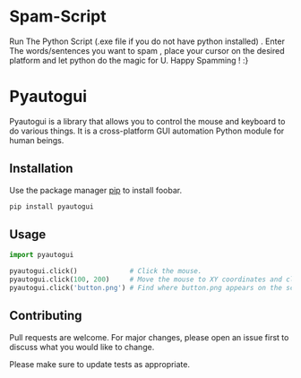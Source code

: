 # Spam-Script

Run The Python Script (.exe file if you do not have python installed) . Enter The words/sentences you want to spam , place your cursor on the desired platform and let python do the magic for U. 
Happy Spamming ! :}

# Pyautogui

Pyautogui is a library that allows you to control the mouse and keyboard to do various things. It is a cross-platform GUI automation Python module for human beings. 

## Installation

Use the package manager [pip](https://pip.pypa.io/en/stable/) to install foobar.

```bash
pip install pyautogui
```

## Usage

```python
import pyautogui

pyautogui.click()             # Click the mouse.
pyautogui.click(100, 200)     # Move the mouse to XY coordinates and click it.
pyautogui.click('button.png') # Find where button.png appears on the screen and click it.
```

## Contributing
Pull requests are welcome. For major changes, please open an issue first to discuss what you would like to change.

Please make sure to update tests as appropriate.
